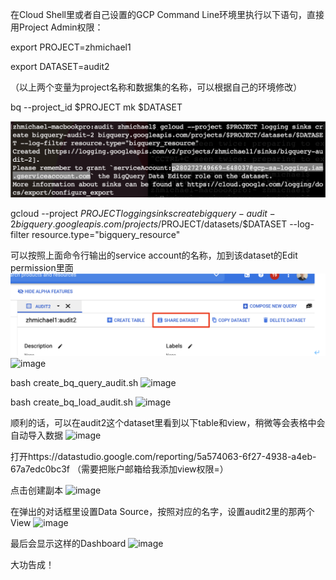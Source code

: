 在Cloud Shell里或者自己设置的GCP Command Line环境里执行以下语句，直接用Project Admin权限：

export PROJECT=zhmichael1

export DATASET=audit2

（以上两个变量为project名称和数据集的名称，可以根据自己的环境修改）

bq --project_id $PROJECT mk $DATASET

![image](https://github.com/zhmichael007/google-cloud-demo/blob/master/bigquery-audit/image/bq-qudit-1.png)

gcloud --project $PROJECT logging sinks create bigquery-audit-2 bigquery.googleapis.com/projects/$PROJECT/datasets/$DATASET --log-filter resource.type="bigquery_resource"

可以按照上面命令行输出的service account的名称，加到该dataset的Edit permission里面
![image](https://github.com/zhmichael007/google-cloud-demo/blob/master/bigquery-audit/image/bq-qudit-2.png)
![image](https://github.com/zhmichael007/google-cloud-demo/edit/master/bigquery-audit/image/bq-qudit-3.png)

bash create_bq_query_audit.sh
![image](https://github.com/zhmichael007/google-cloud-demo/edit/master/bigquery-audit/image/bq-qudit-4.png)

bash create_bq_load_audit.sh
![image](https://github.com/zhmichael007/google-cloud-demo/edit/master/bigquery-audit/image/bq-qudit-5.png)

顺利的话，可以在audit2这个dataset里看到以下table和view，稍微等会表格中会自动导入数据
![image](https://github.com/zhmichael007/google-cloud-demo/edit/master/bigquery-audit/image/bq-qudit-6.png)

打开https://datastudio.google.com/reporting/5a574063-6f27-4938-a4eb-67a7edc0bc3f
（需要把账户邮箱给我添加view权限=）

点击创建副本
![image](https://github.com/zhmichael007/google-cloud-demo/edit/master/bigquery-audit/image/bq-qudit-7.png)

在弹出的对话框里设置Data Source，按照对应的名字，设置audit2里的那两个View
![image](https://github.com/zhmichael007/google-cloud-demo/edit/master/bigquery-audit/image/bq-qudit-8.png)

最后会显示这样的Dashboard
![image](https://github.com/zhmichael007/google-cloud-demo/edit/master/bigquery-audit/image/bq-qudit-9.png)

大功告成！
